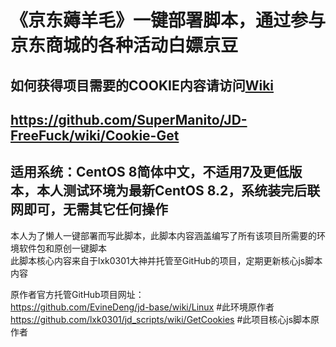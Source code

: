 # 《京东薅羊毛》一键部署脚本，通过参与京东商城的各种活动白嫖京豆
## 如何获得项目需要的COOKIE内容请访问[Wiki](https://github.com/SuperManito/JD-FreeFuck/wiki/Cookie-Get)
## https://github.com/SuperManito/JD-FreeFuck/wiki/Cookie-Get
## 适用系统：CentOS 8简体中文，不适用7及更低版本，本人测试环境为最新CentOS 8.2，系统装完后联网即可，无需其它任何操作

本人为了懒人一键部署而写此脚本，此脚本内容涵盖编写了所有该项目所需要的环境软件包和原创一键脚本\
此脚本核心内容来自于lxk0301大神并托管至GitHub的项目，定期更新核心js脚本内容

原作者官方托管GitHub项目网址：\
https://github.com/EvineDeng/jd-base/wiki/Linux        #此环境原作者\
https://github.com/lxk0301/jd_scripts/wiki/GetCookies  #此项目核心js脚本原作者
